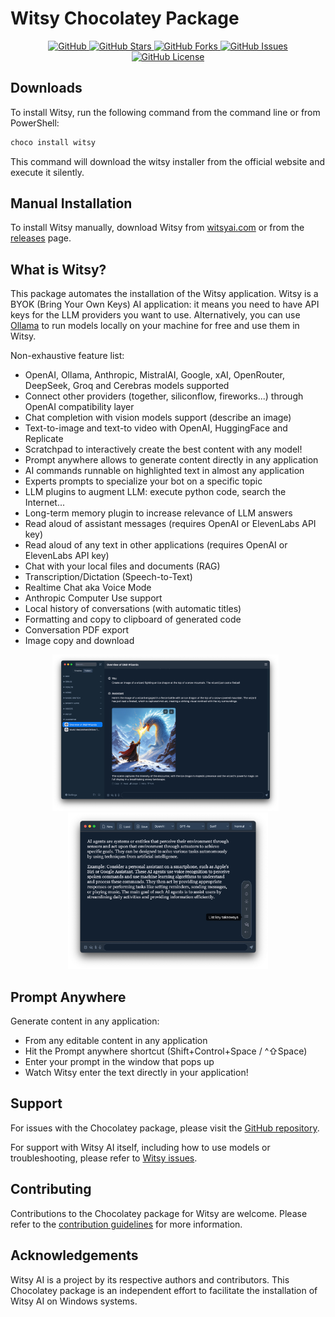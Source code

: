 # Witsy Chocolatey Package

<div align="center">
  <a href="https://github.com/MKAbuMattar/witsy-chocolatey-package">
    <img src="https://img.shields.io/badge/github-%23181717.svg?style=for-the-badge&logo=github&logoColor=white" alt="GitHub"/>
  </a>
  <!-- <a href="https://community.chocolatey.org/packages/witsy">
    <img src="https://img.shields.io/github/v/release/MKAbuMattar/witsy-chocolatey-package?color=blue&label=chocolatey&logo=chocolatey&style=for-the-badge" alt="Terraform Registry"/>
  </a>
  <a href="https://github.com/MKAbuMattar/witsy-chocolatey-package/releases">
    <img src="https://img.shields.io/github/v/release/MKAbuMattar/witsy-chocolatey-package?include_prereleases&sort=date&style=for-the-badge" alt="GitHub Releases"/>
  </a> -->
  <a href="https://github.com/MKAbuMattar/witsy-chocolatey-package/stargazers">
    <img src="https://img.shields.io/github/stars/MKAbuMattar/witsy-chocolatey-package.svg?style=for-the-badge" alt="GitHub Stars"/>
  </a>
  <a href="https://github.com/MKAbuMattar/witsy-chocolatey-package/forks">
    <img src="https://img.shields.io/github/forks/MKAbuMattar/witsy-chocolatey-package.svg?style=for-the-badge" alt="GitHub Forks"/>
  </a>
  <a href="https://github.com/MKAbuMattar/witsy-chocolatey-package/issues">
    <img src="https://img.shields.io/github/issues/MKAbuMattar/witsy-chocolatey-package.svg?style=for-the-badge" alt="GitHub Issues"/>
  </a>
  <a href="LICENSE">
    <img src="https://img.shields.io/github/license/MKAbuMattar/witsy-chocolatey-package.svg?style=for-the-badge" alt="GitHub License"/>
  </a>
</div>

## Downloads

To install Witsy, run the following command from the command line or from PowerShell:

```powershell
choco install witsy
```

This command will download the witsy installer from the official website and execute it silently.

## Manual Installation

To install Witsy manually, download Witsy from [witsyai.com](https://witsyai.com) or from the [releases](https://github.com/nbonamy/witsy/releases) page.

## What is Witsy?

This package automates the installation of the Witsy application. Witsy is a BYOK (Bring Your Own Keys) AI application: it means you need to have API keys for the LLM providers you want to use. Alternatively, you can use [Ollama](https://ollama.com/) to run models locally on your machine for free and use them in Witsy.

Non-exhaustive feature list:

- OpenAI, Ollama, Anthropic, MistralAI, Google, xAI, OpenRouter, DeepSeek, Groq and Cerebras models supported
- Connect other providers (together, siliconflow, fireworks...) through OpenAI compatibility layer
- Chat completion with vision models support (describe an image)
- Text-to-image and text-to video with OpenAI, HuggingFace and Replicate
- Scratchpad to interactively create the best content with any model!
- Prompt anywhere allows to generate content directly in any application
- AI commands runnable on highlighted text in almost any application
- Experts prompts to specialize your bot on a specific topic
- LLM plugins to augment LLM: execute python code, search the Internet...
- Long-term memory plugin to increase relevance of LLM answers
- Read aloud of assistant messages (requires OpenAI or ElevenLabs API key)
- Read aloud of any text in other applications (requires OpenAI or ElevenLabs API key)
- Chat with your local files and documents (RAG)
- Transcription/Dictation (Speech-to-Text)
- Realtime Chat aka Voice Mode
- Anthropic Computer Use support
- Local history of conversations (with automatic titles)
- Formatting and copy to clipboard of generated code
- Conversation PDF export
- Image copy and download

<p align="center">
  <img src=".github/assets/main1.jpg" height="250" />&nbsp;&nbsp;
  <img src=".github/assets/main2.jpg" height="250" />
</p>

## Prompt Anywhere

Generate content in any application:

- From any editable content in any application
- Hit the Prompt anywhere shortcut (Shift+Control+Space / ^⇧Space)
- Enter your prompt in the window that pops up
- Watch Witsy enter the text directly in your application!

## Support

For issues with the Chocolatey package, please visit the [GitHub repository](https://github.com/MKAbuMattar/witsy-chocolatey-package/issues).

For support with Witsy AI itself, including how to use models or troubleshooting, please refer to [Witsy issues](https://github.com/nbonamy/witsy/issues).

## Contributing

Contributions to the Chocolatey package for Witsy are welcome. Please refer to the [contribution guidelines](.github/CONTRIBUTING.md) for more information.

## Acknowledgements

Witsy AI is a project by its respective authors and contributors. This Chocolatey package is an independent effort to facilitate the installation of Witsy AI on Windows systems.
